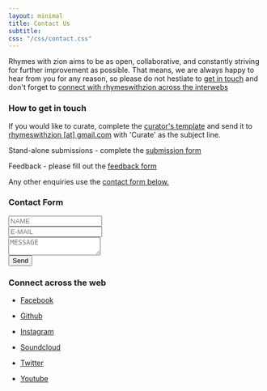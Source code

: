 ```yaml
---
layout: minimal
title: Contact Us
subtitle: 
css: "/css/contact.css"
---
```


Rhymes with zion aims to be as open, collaborative, and constantly striving for further improvement as possible. That means, we are always happy to hear from you for any reason, so please do not hestiate to [get in touch](#how-to-get-in-touch) and don't forget to [connect with rhymeswithzion across the interwebs](#connect-across-the-web)

### How to get in touch

If you would like to curate, complete the <a href="https://docs.google.com/document/d/1u7PoI3MD21fb0GxSsZyfxVKJhmEE8eP3cbyBOWyufss" target="_blank">curator's template</a> and send it to <a href="mailto:rhymeswithzion@gmail.com" target="_blank">rhymeswithzion [at] gmail.com</a> with 'Curate' as the subject line. 

Stand-alone submissions - complete the <a href="https://rwz.io/submissions">submission form</a>

Feedback - please fill out the <a href="https://rwz.io/feedback">feedback form</a>

Any other enquiries use the [contact form below.](#contact-form) 

### Contact Form
<form id="form" class="topBefore" action="https://formspree.io/rhymeswithzion@gmail.com"
      method="POST">
		  <input id="name" type="text" placeholder="NAME" name="name">
	<br>
	<input id="email" type="text" placeholder="E-MAIL" name="email">
	<br>
	<textarea id="message" type="text" placeholder="MESSAGE" name="message"></textarea>
  <br>
  <input id="submit" type="submit" value="Send">
  
</form>

### Connect across the web

*  <a class="fa fa-facebook" href="https://facebook.com/rhymeswithzion" target="_blank">  Facebook</a>

*  <a class="fa fa-github" href="https://github.com/rhymeswithzion" target="_blank">  Github</a>

*  <a class="fa fa-instagram" href="https://instagram.com/rhymeswithzion" target="_blank">  Instagram</a>

*  <a class="fa fa-soundcloud" href="https://soundcloud.com/rhymeswithzion" target="_blank">  Soundcloud</a>

*  <a class="fa fa-twitter" href="https://twitter.com/rhymeswithzion" target="_blank">  Twitter</a>

*  <a class="fa fa-youtube" href="https://www.youtube.com/channel/UCdh4VkJeIQRJulkKqEFQwsA" target="_blank">  Youtube</a>
